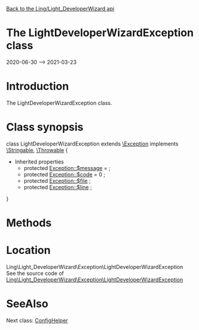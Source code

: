 [Back to the Ling/Light_DeveloperWizard api](https://github.com/lingtalfi/Light_DeveloperWizard/blob/master/doc/api/Ling/Light_DeveloperWizard.md)



The LightDeveloperWizardException class
================
2020-06-30 --> 2021-03-23






Introduction
============

The LightDeveloperWizardException class.



Class synopsis
==============


class <span class="pl-k">LightDeveloperWizardException</span> extends [\Exception](http://php.net/manual/en/class.exception.php) implements [\Stringable](https://wiki.php.net/rfc/stringable), [\Throwable](http://php.net/manual/en/class.throwable.php) {

- Inherited properties
    - protected  [Exception::$message](#property-message) =  ;
    - protected  [Exception::$code](#property-code) = 0 ;
    - protected  [Exception::$file](#property-file) ;
    - protected  [Exception::$line](#property-line) ;

}






Methods
==============






Location
=============
Ling\Light_DeveloperWizard\Exception\LightDeveloperWizardException<br>
See the source code of [Ling\Light_DeveloperWizard\Exception\LightDeveloperWizardException](https://github.com/lingtalfi/Light_DeveloperWizard/blob/master/Exception/LightDeveloperWizardException.php)



SeeAlso
==============
Next class: [ConfigHelper](https://github.com/lingtalfi/Light_DeveloperWizard/blob/master/doc/api/Ling/Light_DeveloperWizard/Helper/ConfigHelper.md)<br>
